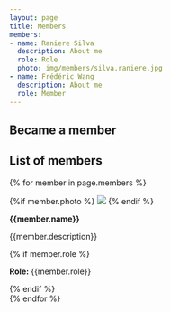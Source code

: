 ```yaml
---
layout: page
title: Members
members:
- name: Raniere Silva
  description: About me
  role: Role
  photo: img/members/silva.raniere.jpg
- name: Frédéric Wang
  description: About me
  role: Member
---
```


## Became a member

## List of members

{% for member in page.members %}
<div class="member">
<div class="member-photo">
{%if member.photo %}
<img src="{{member.photo}}">
{% endif %}
</div>
<div class="member-info">
<p><strong>{{member.name}}</strong></p>
<p>{{member.description}}</p>
{% if member.role %}
<p><strong>Role:</strong> {{member.role}}</p>
{% endif %}
</div>
</div>
{% endfor %}
